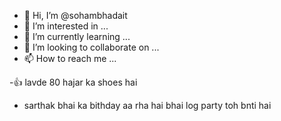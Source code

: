 - 👋 Hi, I’m @sohambhadait
- 👀 I’m interested in ...
- 🌱 I’m currently learning ...
- 💞️ I’m looking to collaborate on ...
- 📫 How to reach me ...

<!---
sohambhadait/sohambhadait is a ✨ special ✨ repository because its `README.md` (this file) appears on your GitHub profile.
You can click the Preview link to take a look at your changes.
--->
-👍 lavde 80 hajar ka shoes hai 
- sarthak bhai ka bithday aa rha hai bhai log party toh bnti hai
